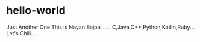 # hello-world
Just Another One
This is Nayan Bajpai .....
C,Java,C++,Python,Kotlin,Ruby...
Let's Chill....
